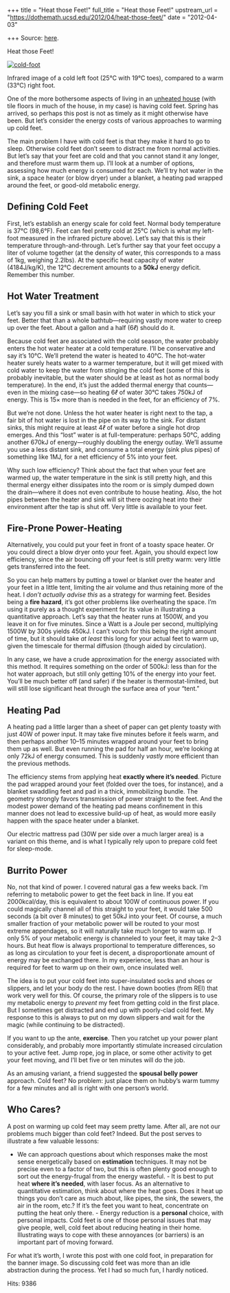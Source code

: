 +++
title = "Heat those Feet!"
full_title = "Heat those Feet!"
upstream_url = "https://dothemath.ucsd.edu/2012/04/heat-those-feet/"
date = "2012-04-03"

+++
Source: [here](https://dothemath.ucsd.edu/2012/04/heat-those-feet/).

Heat those Feet!

[![](https://dothemath.ucsd.edu/wp-content/uploads/2012/04/cold-foot.jpg "cold-foot")](https://dothemath.ucsd.edu/wp-content/uploads/2012/04/cold-foot.jpg)

Infrared image of a cold left foot (25°C with 19°C toes), compared to a warm (33°C) right foot.

One of the more bothersome aspects of living in an [unheated house](https://dothemath.ucsd.edu/2012/03/home-heating-for-the-hardy/ "Home Heating for the Hardy") (with tile floors in much of the house, in my case) is having cold feet. Spring has arrived, so perhaps this post is not as timely as it might otherwise have been. But let’s consider the energy costs of various approaches to warming up cold feet.

The main problem I have with cold feet is that they make it hard to go to sleep. Otherwise cold feet don’t seem to distract me from normal activities. But let’s say that your feet are cold and that you cannot stand it any longer, and therefore must warm them up. I’ll look at a number of options, assessing how much energy is consumed for each. We’ll try hot water in the sink, a space heater (or blow dryer) under a blanket, a heating pad wrapped around the feet, or good-old metabolic energy.

## Defining Cold Feet

First, let’s establish an energy scale for cold feet. Normal body temperature is 37°C (98,6°F). Feet can feel pretty cold at 25°C (which is what my left-foot measured in the infrared picture above). Let’s say that this is their temperature through-and-through. Let’s further say that your feet occupy a liter of volume together (at the density of water, this corresponds to a mass of 1kg, weighing 2.2lbs). At the specific heat capacity of water (4184J/kg/K), the 12°C decrement amounts to a **50kJ** energy deficit. Remember this number.

## Hot Water Treatment

Let’s say you fill a sink or small basin with hot water in which to stick your feet. Better that than a whole bathtub—requiring vastly more water to creep up over the feet. About a gallon and a half (6*ℓ*) should do it.

Because cold feet are associated with the cold season, the water probably enters the hot water heater at a cold temperature. I’ll be conservative and say it’s 10°C. We’ll pretend the water is heated to 40°C. The hot-water heater surely heats water to a warmer temperature, but it will get mixed with cold water to keep the water from stinging the cold feet (some of this is probably inevitable, but the water should be at least as hot as normal body temperature). In the end, it’s just the added thermal energy that counts—even in the mixing case—so heating 6*ℓ* of water 30°C takes 750kJ of energy. This is 15× more than is needed in the feet, for an efficiency of 7%.

But we’re not done. Unless the hot water heater is right next to the tap, a fair bit of hot water is lost in the pipe on its way to the sink. For distant sinks, this might require at least 4*ℓ* of water before a single hot drop emerges. And this “lost” water is at full-temperature: perhaps 50°C, adding another 670kJ of energy—roughly doubling the energy outlay. We’ll assume you use a less distant sink, and consume a total energy (sink plus pipes) of something like 1MJ, for a net efficiency of 5% into your feet.

Why such low efficiency? Think about the fact that when your feet are warmed up, the water temperature in the sink is still pretty high, and this thermal energy either dissipates into the room or is simply dumped down the drain—where it does not even contribute to house heating. Also, the hot pipes between the heater and sink will sit there oozing heat into their environment after the tap is shut off. Very little is available to your feet.

## Fire-Prone Power-Heating

Alternatively, you could put your feet in front of a toasty space heater. Or you could direct a blow dryer onto your feet. Again, you should expect low efficiency, since the air bouncing off your feet is still pretty warm: very little gets transferred into the feet.

So you can help matters by putting a towel or blanket over the heater and your feet in a little tent, limiting the air volume and thus retaining more of the heat. I *don’t actually advise this* as a strategy for warming feet. Besides being a **fire hazard**, it’s got other problems like overheating the space. I’m using it purely as a thought experiment for its value in illustrating a quantitative approach. Let’s say that the heater runs at 1500W, and you leave it on for five minutes. Since a Watt is a Joule per second, multiplying 1500W by 300s yields 450kJ. I can’t vouch for this being the right amount of time, but it should take *at least* this long for your actual feet to warm up, given the timescale for thermal diffusion (though aided by circulation).

In any case, we have a crude approximation for the energy associated with this method. It requires something on the order of 500kJ: less than for the hot water approach, but still only getting 10% of the energy into your feet. You’ll be much better off (and safer) if the heater is thermostat-limited, but will still lose significant heat through the surface area of your “tent.”

## Heating Pad

A heating pad a little larger than a sheet of paper can get plenty toasty with just 40W of power input. It may take five minutes before it feels warm, and then perhaps another 10–15 minutes wrapped around your feet to bring them up as well. But even running the pad for half an hour, we’re looking at only 72kJ of energy consumed. This is suddenly *vastly* more efficient than the previous methods.

The efficiency stems from applying heat **exactly where it’s needed**. Picture the pad wrapped around your feet (folded over the toes, for instance), and a blanket swaddling feet and pad in a thick, immobilizing bundle. The geometry strongly favors transmission of power straight to the feet. And the modest power demand of the heating pad means confinement in this manner does not lead to excessive build-up of heat, as would more easily happen with the space heater under a blanket.

Our electric mattress pad (30W per side over a much larger area) is a variant on this theme, and is what I typically rely upon to prepare cold feet for sleep-mode.

## Burrito Power

No, not that kind of power. I covered natural gas a few weeks back. I’m referring to metabolic power to get the feet back in line. If you eat 2000kcal/day, this is equivalent to about 100W of continuous power. If you could magically channel all of this straight to your feet, it would take 500 seconds (a bit over 8 minutes) to get 50kJ into your feet. Of course, a much smaller fraction of your metabolic power will be routed to your most extreme appendages, so it will naturally take much longer to warm up. If only 5% of your metabolic energy is channeled to your feet, it may take 2–3 hours. But heat flow is always proportional to temperature differences, so as long as circulation to your feet is decent, a disproportionate amount of energy may be exchanged there. In my experience, less than an hour is required for feet to warm up on their own, once insulated well.

The idea is to put your cold feet into super-insulated socks and shoes or slippers, and let your body do the rest. I have down booties (from REI) that work very well for this. Of course, the primary role of the slippers is to use my metabolic energy to *prevent* my feet from getting cold in the first place. But I sometimes get distracted and end up with poorly-clad cold feet. My response to this is always to put on my down slippers and wait for the magic (while continuing to be distracted).

If you want to up the ante, **exercise**. Then you ratchet up your power plant considerably, and probably more importantly stimulate increased circulation to your active feet. Jump rope, jog in place, or some other activity to get your feet moving, and I’ll bet five or ten minutes will do the job.

As an amusing variant, a friend suggested the **spousal belly power** approach. Cold feet? No problem: just place them on hubby’s warm tummy for a few minutes and all is right with one person’s world.

## Who Cares?

A post on warming up cold feet may seem pretty lame. After all, are not our problems much bigger than cold feet? Indeed. But the post serves to illustrate a few valuable lessons:

- We can approach questions about which responses make the most sense
  energetically based on **estimation** techniques. It may not be
  precise even to a factor of two, but this is often plenty good enough
  to sort out the energy-frugal from the energy wasteful. - It is best to put heat **where it’s needed**, with laser focus. As an
  alternative to quantitative estimation, think about where the heat
  goes. Does it heat up things you don’t care as much about, like pipes,
  the sink, the sewers, the air in the room, etc.? If it’s the feet you
  want to heat, concentrate on putting the heat only there. - Energy reduction is a **personal** choice, with personal impacts. Cold
  feet is one of those personal issues that may give people, well, cold
  feet about reducing heating in their home. Illustrating ways to cope
  with these annoyances (or barriers) is an important part of moving
  forward.

For what it’s worth, I wrote this post with one cold foot, in preparation for the banner image. So discussing cold feet was more than an idle abstraction during the process. Yet I had so much fun, I hardly noticed.

Hits: 9386

[](https://www.addtoany.com/add_to/facebook?linkurl=https%3A%2F%2Fdothemath.ucsd.edu%2F2012%2F04%2Fheat-those-feet%2F&linkname=Heat%20those%20Feet%21 "Facebook")[](https://www.addtoany.com/add_to/twitter?linkurl=https%3A%2F%2Fdothemath.ucsd.edu%2F2012%2F04%2Fheat-those-feet%2F&linkname=Heat%20those%20Feet%21 "Twitter")[](https://www.addtoany.com/add_to/email?linkurl=https%3A%2F%2Fdothemath.ucsd.edu%2F2012%2F04%2Fheat-those-feet%2F&linkname=Heat%20those%20Feet%21 "Email")[](https://www.addtoany.com/share)
